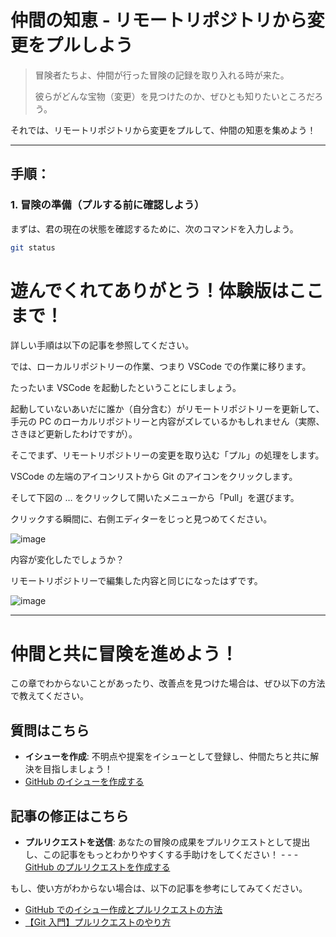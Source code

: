 # **仲間の知恵** - リモートリポジトリから変更をプルしよう

> 冒険者たちよ、仲間が行った冒険の記録を取り入れる時が来た。
>
> 彼らがどんな宝物（変更）を見つけたのか、ぜひとも知りたいところだろう。

それでは、リモートリポジトリから変更をプルして、仲間の知恵を集めよう！

---

## 手順：

### 1. 冒険の準備（プルする前に確認しよう）

まずは、君の現在の状態を確認するために、次のコマンドを入力しよう。

```bash
git status
```

# 遊んでくれてありがとう！体験版はここまで！

詳しい手順は以下の記事を参照してください。

では、ローカルリポジトリーの作業、つまり VSCode での作業に移ります。

たったいま VSCode を起動したということにしましょう。

起動していないあいだに誰か（自分含む）がリモートリポジトリーを更新して、手元の PC のローカルリポジトリーと内容がズレているかもしれません（実際、さきほど更新したわけですが）。

そこでまず、リモートリポジトリーの変更を取り込む「プル」の処理をします。

VSCode の左端のアイコンリストから Git のアイコンをクリックします。

そして下図の … をクリックして開いたメニューから「Pull」を選びます。

クリックする瞬間に、右側エディターをじっと見つめてください。

![image](https://github.com/user-attachments/assets/f10464ed-c372-488f-811e-e214d56d101b)

内容が変化したでしょうか？

リモートリポジトリーで編集した内容と同じになったはずです。

![image](https://github.com/user-attachments/assets/e43e9fa9-b3e6-4f55-aa7f-3f60e7f74eea)

---

# 仲間と共に冒険を進めよう！

この章でわからないことがあったり、改善点を見つけた場合は、ぜひ以下の方法で教えてください。

## 質問はこちら

- **イシューを作成**: 不明点や提案をイシューとして登録し、仲間たちと共に解決を目指しましょう！
- [GitHub のイシューを作成する](https://github.com/airu3/git-lecture/issues)

## 記事の修正はこちら

- **プルリクエストを送信**: あなたの冒険の成果をプルリクエストとして提出し、この記事をもっとわかりやすくする手助けをしてください！ - - - [GitHub のプルリクエストを作成する](https://github.com/airu3/git-lecture/pulls)

もし、使い方がわからない場合は、以下の記事を参考にしてみてください。

- [GitHub でのイシュー作成とプルリクエストの方法](https://zenn.dev/posita33/articles/github_about_issue)
- [【Git 入門】プルリクエストのやり方](https://zenn.dev/gachigachi/articles/dcd833c56bd0ed#2.1.pull-request%E3%82%92%E4%BD%9C%E6%88%90%E3%81%99%E3%82%8B)